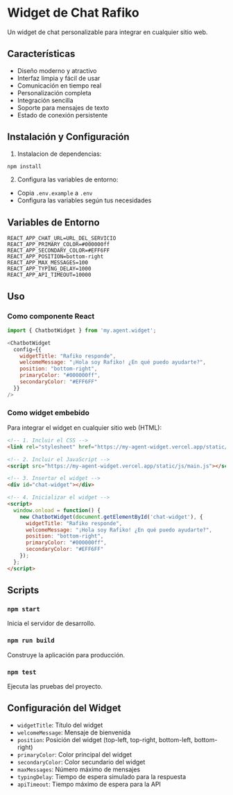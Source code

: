 # Widget de Chat Rafiko

Un widget de chat personalizable para integrar en cualquier sitio web.

## Características

- Diseño moderno y atractivo
- Interfaz limpia y fácil de usar
- Comunicación en tiempo real
- Personalización completa
- Integración sencilla
- Soporte para mensajes de texto
- Estado de conexión persistente

## Instalación y Configuración

1. Instalacion de dependencias:
```bash
npm install
```

2. Configura las variables de entorno:
- Copia `.env.example` a `.env`
- Configura las variables según tus necesidades

## Variables de Entorno

```
REACT_APP_CHAT_URL=URL_DEL_SERVICIO
REACT_APP_PRIMARY_COLOR=#000000ff
REACT_APP_SECONDARY_COLOR=#EFF6FF
REACT_APP_POSITION=bottom-right
REACT_APP_MAX_MESSAGES=100
REACT_APP_TYPING_DELAY=1000
REACT_APP_API_TIMEOUT=10000
```

## Uso

### Como componente React

```javascript
import { ChatbotWidget } from 'my.agent.widget';

<ChatbotWidget 
  config={{
    widgetTitle: "Rafiko responde",
    welcomeMessage: "¡Hola soy Rafiko! ¿En qué puedo ayudarte?",
    position: "bottom-right",
    primaryColor: "#000000ff",
    secondaryColor: "#EFF6FF"
  }}
/>
```

### Como widget embebido

Para integrar el widget en cualquier sitio web (HTML):

```html
<!-- 1. Incluir el CSS -->
<link rel="stylesheet" href="https://my-agent-widget.vercel.app/static/css/main.css">

<!-- 2. Incluir el JavaScript -->
<script src="https://my-agent-widget.vercel.app/static/js/main.js"></script>

<!-- 3. Insertar el widget -->
<div id="chat-widget"></div>

<!-- 4. Inicializar el widget -->
<script>
  window.onload = function() {
    new ChatbotWidget(document.getElementById('chat-widget'), {
      widgetTitle: "Rafiko responde",
      welcomeMessage: "¡Hola soy Rafiko! ¿En qué puedo ayudarte?",
      position: "bottom-right",
      primaryColor: "#000000ff",
      secondaryColor: "#EFF6FF"
    });
  };
</script>
```

## Scripts

### `npm start`
Inicia el servidor de desarrollo.

### `npm run build`
Construye la aplicación para producción.

### `npm test`
Ejecuta las pruebas del proyecto.

## Configuración del Widget

- `widgetTitle`: Título del widget
- `welcomeMessage`: Mensaje de bienvenida
- `position`: Posición del widget (top-left, top-right, bottom-left, bottom-right)
- `primaryColor`: Color principal del widget
- `secondaryColor`: Color secundario del widget
- `maxMessages`: Número máximo de mensajes
- `typingDelay`: Tiempo de espera simulado para la respuesta
- `apiTimeout`: Tiempo máximo de espera para la API
